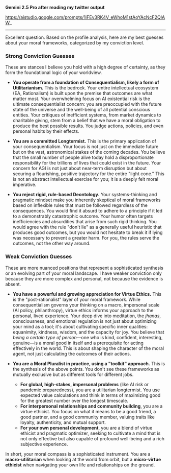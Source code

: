 **Gemini 2.5 Pro after reading my twitter output**

https://aistudio.google.com/prompts/1iFEv3RK4V_eWhoM1stAoYAcNcF2QIAW_

---

Excellent question. Based on the profile analysis, here are my best guesses about your moral frameworks, categorized by my conviction level.


### Strong Conviction Guesses

These are stances I believe you hold with a high degree of certainty, as they form the foundational logic of your worldview.

*   **You operate from a foundation of Consequentialism, likely a form of Utilitarianism.** This is the bedrock. Your entire intellectual ecosystem (EA, Rationalism) is built upon the premise that outcomes are what matter most. Your overwhelming focus on AI existential risk is the ultimate consequentialist concern: you are preoccupied with the future state of the universe and the well-being of all potential conscious entities. Your critiques of inefficient systems, from market dynamics to charitable giving, stem from a belief that we have a moral obligation to produce the best possible results. You judge actions, policies, and even personal habits by their effects.

*   **You are a committed Longtermist.** This is the primary application of your consequentialism. Your focus is not just on the immediate future but on the vast, astronomical stakes of the coming decades. You believe that the small number of people alive today hold a disproportionate responsibility for the trillions of lives that could exist in the future. Your concern for AGI is not just about near-term disruption but about securing a flourishing, positive trajectory for the entire "light cone." This is not an abstract intellectual exercise for you; it is a deeply felt moral imperative.

*   **You reject rigid, rule-based Deontology.** Your systems-thinking and pragmatic mindset make you inherently skeptical of moral frameworks based on inflexible rules that must be followed regardless of the consequences. You would find it absurd to adhere to a principle if it led to a demonstrably catastrophic outcome. Your humor often targets inefficiencies and absurdities that arise from such rigid thinking. You would agree with the rule "don't lie" as a generally useful heuristic that produces good outcomes, but you would not hesitate to break it if lying was necessary to prevent a greater harm. For you, the rules serve the outcomes, not the other way around.

### Weak Conviction Guesses

These are more nuanced positions that represent a sophisticated synthesis or an evolving part of your moral landscape. I have weaker conviction only because they are more complex and personal, not because the evidence is absent.

*   **You have a powerful and growing appreciation for Virtue Ethics.** This is the "post-rationalist" layer of your moral framework. While consequentialism governs your thinking on a macro, impersonal scale (AI policy, philanthropy), virtue ethics informs your approach to the personal, lived experience. Your deep dive into meditation, the *jhanas*, consciousness, and emotional regulation is not just about optimizing your mind as a tool; it's about cultivating specific inner qualities: equanimity, kindness, wisdom, and the capacity for joy. You believe that *being a certain type of person*—one who is kind, confident, interesting, genuine—is a moral good in itself and a prerequisite for acting effectively in the world. This is about shaping the character of the moral agent, not just calculating the outcomes of their actions.

*   **You are a Moral Pluralist in practice, using a "toolkit" approach.** This is the synthesis of the above points. You don't see these frameworks as mutually exclusive but as different tools for different jobs.
    *   **For global, high-stakes, impersonal problems** (like AI risk or pandemic preparedness), you are a utilitarian longtermist. You use expected value calculations and think in terms of maximizing good for the greatest number over the longest timescale.
    *   **For interpersonal relationships and community building**, you are a virtue ethicist. You focus on what it means to be a good friend, a good partner, and a good community member, valuing traits like loyalty, authenticity, and mutual support.
    *   **For your own personal development**, you are a blend of virtue ethicist and pragmatic optimizer, seeking to cultivate a mind that is not only effective but also capable of profound well-being and a rich subjective experience.

In short, your moral compass is a sophisticated instrument. You are a **macro-utilitarian** when looking at the world from orbit, but a **micro-virtue ethicist** when navigating your own life and relationships on the ground.